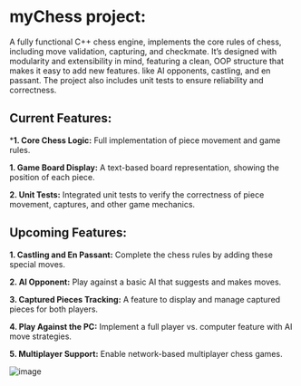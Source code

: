 
# myChess project:

A fully functional C++ chess engine, implements the core rules of chess, including move validation, capturing, and checkmate. It’s designed with modularity and extensibility in mind, featuring a clean, OOP structure that makes it easy to add new features. like AI opponents, castling, and en passant. The project also includes unit tests to ensure reliability and correctness.




## Current Features:
***1. Core Chess Logic:** Full implementation of piece movement and game rules.

**1. Game Board Display:** A text-based board representation, showing the position of each piece.

**2. Unit Tests:** Integrated unit tests to verify the correctness of piece movement, captures, and other game mechanics.




## Upcoming Features:

**1. Castling and En Passant:** Complete the chess rules by adding these special moves.

**2. AI Opponent:** Play against a basic AI that suggests and makes moves.

**3. Captured Pieces Tracking:** A feature to display and manage captured pieces for both players.

**4. Play Against the PC:** Implement a full player vs. computer feature with AI move strategies.

**5. Multiplayer Support:** Enable network-based multiplayer chess games.


![image](https://github.com/user-attachments/assets/132b7db7-a650-4fcb-a311-4660acd5aaa2)


